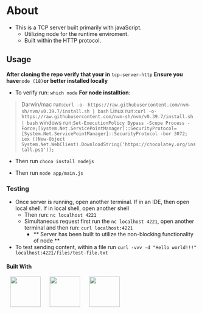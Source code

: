 # About

- This is a TCP server built primarily with javaScript.
  - Utilizing node for the runtime enviroment.
  - Built within the HTTP protocol.

## Usage

**After cloning the repo verify that your in** `tcp-server-http`
**Ensure you have**`node (18)`**or better installed locally**

- To verify run: `which node`
  **For node installtion**:

> Darwin/mac run:`curl -o- https://raw.githubusercontent.com/nvm-sh/nvm/v0.39.7/install.sh | bash`
> Linux run:`curl -o- https://raw.githubusercontent.com/nvm-sh/nvm/v0.39.7/install.sh | bash`
> windows run:`Set-ExecutionPolicy Bypass -Scope Process -Force;[System.Net.ServicePointManager]::SecurityProtocol= [System.Net.ServicePointManager]::SecurityProtocol -bor 3072;
iex ((New-Object System.Net.WebClient).DownloadString('https://chocolatey.org/install.ps1'));`

- Then run `choco install nodejs`

* Then run `node app/main.js`

### Testing

- Once server is running, open another terminal. If in an IDE, then open local shell. If in local shell, open another shell
  - Then run: `nc localhost 4221`
  - Simultaneous request first run the `nc localhost 4221`, open another terminal and then run: `curl localhost:4221`
    - ** Server has been built to utilize the non-blocking functionality of node **
- To test sending content, within a file run `curl -vvv -d "Hello world!!!" localhost:4221/files/test-file.txt`

#### Built With

<p> 
<img src="https://cdn.jsdelivr.net/gh/devicons/devicon@latest/icons/bash/bash-original.svg" height="80" width="80" hspace="10px" />
<img src="https://cdn.jsdelivr.net/gh/devicons/devicon@latest/icons/nodejs/nodejs-original-wordmark.svg" height="80" width="80" hspace="10px" />
<img src="https://cdn.jsdelivr.net/gh/devicons/devicon@latest/icons/javascript/javascript-plain.svg" height="80" width="80" hspace="10px" />
</p>
